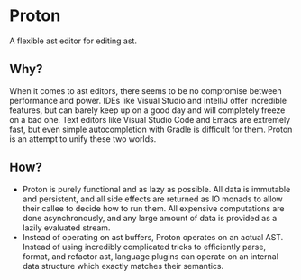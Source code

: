 Proton
======

A flexible ast editor for editing ast.

Why?
----

When it comes to ast editors, there seems to be no compromise between 
performance and power. IDEs like Visual Studio and IntelliJ offer 
incredible features, but can barely keep up on a good day and will 
completely freeze on a bad one. Text editors like Visual Studio Code 
and Emacs are extremely fast, but even simple autocompletion with
Gradle is difficult for them. Proton is an attempt to unify these two 
worlds.

How?
----

- Proton is purely functional and as lazy as possible. All data is 
immutable and persistent, and all side effects are returned as IO
monads to allow their callee to decide how to run them. All expensive
computations are done asynchronously, and any large amount of data is
provided as a lazily evaluated stream.
- Instead of operating on ast buffers, Proton operates on an actual
AST. Instead of using incredibly complicated tricks to efficiently
parse, format, and refactor ast, language plugins can operate on an
internal data structure which exactly matches their semantics.
